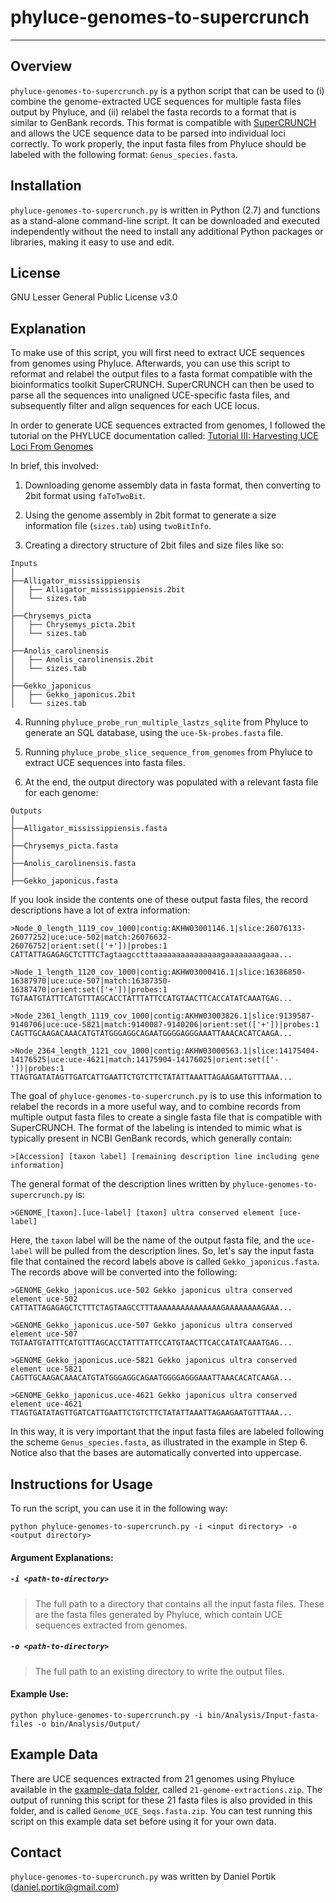 # phyluce-genomes-to-supercrunch

---------------

## Overview

`phyluce-genomes-to-supercrunch.py` is a python script that can be used to
(i) combine the genome-extracted UCE sequences for multiple fasta files output by Phyluce,
and (ii) relabel the fasta records to a format that is similar to GenBank records.
This format is compatible with [SuperCRUNCH](https://github.com/dportik/SuperCRUNCH) and 
allows the UCE sequence data to be parsed into individual loci correctly. To work properly, 
the input fasta files from Phyluce should be labeled with the following format: `Genus_species.fasta`.

## Installation

`phyluce-genomes-to-supercrunch.py` is written in Python (2.7) and functions as a stand-alone 
command-line script. It can be downloaded and executed independently without the need to 
install any additional Python packages or libraries, making it easy to use and edit.

## License

GNU Lesser General Public License v3.0

## Explanation 

To make use of this script, you will first need to extract UCE sequences from genomes using Phyluce. 
Afterwards, you can use this script to reformat and relabel the output files to a fasta format compatible
with the bioinformatics toolkit SuperCRUNCH. SuperCRUNCH can then be used to parse all the sequences into 
unaligned UCE-specific fasta files, and subsequently filter and align sequences for each UCE locus.

In order to generate UCE sequences extracted from genomes, I followed the tutorial on the
PHYLUCE documentation called: [Tutorial III: Harvesting UCE Loci From Genomes](https://phyluce.readthedocs.io/en/latest/tutorial-three.html)

In brief, this involved:

1. Downloading genome assembly data in fasta format, then converting to 2bit format using `faToTwoBit`.

2. Using the genome assembly in 2bit format to generate a size information file (`sizes.tab`) using `twoBitInfo`.

3. Creating a directory structure of 2bit files and size files like so:

```
Inputs
│
├──Alligator_mississippiensis
│	├── Alligator_mississippiensis.2bit
│	└── sizes.tab
│
├──Chrysemys_picta
│	├── Chrysemys_picta.2bit
│	└── sizes.tab
│
├──Anolis_carolinensis
│	├── Anolis_carolinensis.2bit
│	└── sizes.tab
│
├──Gekko_japonicus
│	├── Gekko_japonicus.2bit
│	└── sizes.tab
```

4. Running `phyluce_probe_run_multiple_lastzs_sqlite` from Phyluce to generate an SQL database, using the `uce-5k-probes.fasta` file.

5. Running `phyluce_probe_slice_sequence_from_genomes` from Phyluce to extract UCE sequences into fasta files.

6. At the end, the output directory was populated with a relevant fasta file for each genome:

```
Outputs
│
├──Alligator_mississippiensis.fasta
│
├──Chrysemys_picta.fasta
│
├──Anolis_carolinensis.fasta
│
├──Gekko_japonicus.fasta
```

If you look inside the contents one of these output fasta files, the record descriptions have a lot
of extra information:

```
>Node_0_length_1119_cov_1000|contig:AKHW03001146.1|slice:26076133-26077252|uce:uce-502|match:26076632-26076752|orient:set(['+'])|probes:1
CATTATTAGAGAGCTCTTTCTagtaagcctttaaaaaaaaaaaaaaagaaaaaaaagaaa...

>Node_1_length_1120_cov_1000|contig:AKHW03000416.1|slice:16386850-16387970|uce:uce-507|match:16387350-16387470|orient:set(['+'])|probes:1
TGTAATGTATTTCATGTTTAGCACCTATTTATTCCATGTAACTTCACCATATCAAATGAG...

>Node_2361_length_1119_cov_1000|contig:AKHW03003826.1|slice:9139587-9140706|uce:uce-5821|match:9140087-9140206|orient:set(['+'])|probes:1
CAGTTGCAAGACAAACATGTATGGGAGGCAGAATGGGGAGGGAAATTAAACACATCAAGA...

>Node_2364_length_1121_cov_1000|contig:AKHW03000563.1|slice:14175404-14176525|uce:uce-4621|match:14175904-14176025|orient:set(['-'])|probes:1
TTAGTGATATAGTTGATCATTGAATTCTGTCTTCTATATTAAATTAGAAGAATGTTTAAA...
```

The goal of `phyluce-genomes-to-supercrunch.py` is to use this information to relabel the records
in a more useful way, and to combine records from multiple output fasta files to create a single
fasta file that is compatible with SuperCRUNCH. The format of the labeling is intended to mimic
what is typically present in NCBI GenBank records, which generally contain:

```
>[Accession] [taxon label] [remaining description line including gene information]
```

The general format of the description lines written by `phyluce-genomes-to-supercrunch.py` is:

```
>GENOME_[taxon].[uce-label] [taxon] ultra conserved element [uce-label]
```

Here, the `taxon` label will be the name of the output fasta file, and the `uce-label` will be pulled
from the description lines. So, let's say the input fasta file that contained the record labels above
is called `Gekko_japonicus.fasta`. The records above will be converted into the following:

```
>GENOME_Gekko_japonicus.uce-502 Gekko japonicus ultra conserved element uce-502
CATTATTAGAGAGCTCTTTCTAGTAAGCCTTTAAAAAAAAAAAAAAAGAAAAAAAAGAAA...

>GENOME_Gekko_japonicus.uce-507 Gekko japonicus ultra conserved element uce-507
TGTAATGTATTTCATGTTTAGCACCTATTTATTCCATGTAACTTCACCATATCAAATGAG...

>GENOME_Gekko_japonicus.uce-5821 Gekko japonicus ultra conserved element uce-5821
CAGTTGCAAGACAAACATGTATGGGAGGCAGAATGGGGAGGGAAATTAAACACATCAAGA...

>GENOME_Gekko_japonicus.uce-4621 Gekko japonicus ultra conserved element uce-4621
TTAGTGATATAGTTGATCATTGAATTCTGTCTTCTATATTAAATTAGAAGAATGTTTAAA...
```

In this way, it is very important that the input fasta files are labeled following the scheme `Genus_species.fasta`, 
as illustrated in the example in Step 6. Notice also that the bases are automatically converted into uppercase.



## Instructions for Usage

To run the script, you can use it in the following way:

```
python phyluce-genomes-to-supercrunch.py -i <input directory> -o <output directory>
```

#### Argument Explanations:

##### `-i <path-to-directory>`

> The full path to a directory that contains all the input fasta files. These are the fasta files generated by Phyluce, which contain UCE sequences extracted from genomes.

##### `-o <path-to-directory>`

> The full path to an existing directory to write the output files.


#### Example Use:

```
python phyluce-genomes-to-supercrunch.py -i bin/Analysis/Input-fasta-files -o bin/Analysis/Output/
```


## Example Data

There are UCE sequences extracted from 21 genomes using Phyluce available in the [example-data folder](https://github.com/dportik/phyluce-genomes-to-supercrunch/tree/master/example-data),
called `21-genome-extractions.zip`. The output of running this script for these 21 fasta files is also provided
in this folder, and is called `Genome_UCE_Seqs.fasta.zip`. You can test running this script on this example
data set before using it for your own data.


## Contact

`phyluce-genomes-to-supercrunch.py` was written by Daniel Portik (daniel.portik@gmail.com)
